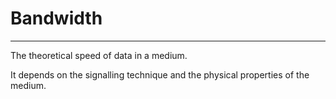 # Bandwidth
---
The theoretical speed of data in a medium.

It depends on the signalling technique and the physical properties of the medium.

